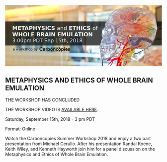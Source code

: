 ![Metaphysics and Ethics](/Events/Assets/event-banner-update-1.png)

## METAPHYSICS AND ETHICS OF WHOLE BRAIN EMULATION

THE WORKSHOP HAS CONCLUDED

THE WORKSHOP VIDEO IS [AVAILABLE HERE](https://www.youtube.com/watch?v=HwK3RvNbbLM).

Saturday, September 15th, 2018 - 3 pm PDT

Format: Online

Watch the Carboncopies Summer Workshop 2018 and enjoy a two part presentation from Michael Cerullo. After his presentation Randal Koene, Keith Wiley, and Kenneth Hayworth join him for a panel discussion on the Metaphysics and Ethics of Whole Brain Emulation.
